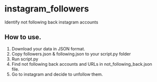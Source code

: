 # instagram_followers
Identify not following back instagram accounts


## How to use.

1. Download your data in JSON format.
2. Copy followers.json & following.json to your script.py folder
3. Run script.py
4. Find not following back accounts and URLs in not_following_back.json file.
5. Go to instagram and decide to unfollow them.
